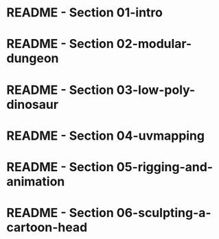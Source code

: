 # README - Section 01-intro
# README - Section 02-modular-dungeon
# README - Section 03-low-poly-dinosaur
# README - Section 04-uvmapping
# README - Section 05-rigging-and-animation
# README - Section 06-sculpting-a-cartoon-head